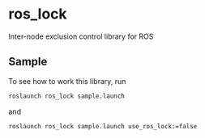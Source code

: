 # ros_lock

Inter-node exclusion control library for ROS

## Sample

To see how to work this library, run

```bash
roslaunch ros_lock sample.launch
```

and

```bash
roslaunch ros_lock sample.launch use_ros_lock:=false
```
